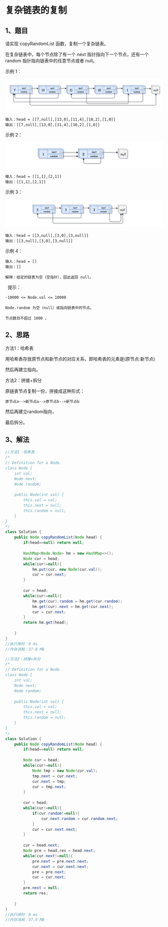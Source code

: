 # 复杂链表的复制

## 1、题目

请实现 copyRandomList 函数，复制一个复杂链表。

在复杂链表中，每个节点除了有一个 next 指针指向下一个节点，还有一个 random 指针指向链表中的任意节点或者 null。

示例 1：

![复杂链表的复制01](./image/复杂链表的复制01.png)

	输入：head = [[7,null],[13,0],[11,4],[10,2],[1,0]]
	输出：[[7,null],[13,0],[11,4],[10,2],[1,0]]

示例 2：

![复杂链表的复制02](./image/复杂链表的复制02.png)

	输入：head = [[1,1],[2,1]]
	输出：[[1,1],[2,1]]

示例 3：

![复杂链表的复制03](./image/复杂链表的复制03.png)

	输入：head = [[3,null],[3,0],[3,null]]
	输出：[[3,null],[3,0],[3,null]]

示例 4：

	输入：head = []
	输出：[]

	解释：给定的链表为空（空指针），因此返回 null。
 
提示：

	-10000 <= Node.val <= 10000

	Node.random 为空（null）或指向链表中的节点。

	节点数目不超过 1000 。

## 2、思路

方法1：哈希表

用哈希表存放原节点和新节点的对应关系，即哈希表的元素是(原节点:新节点)

然后再建立指向。

方法2：拼接+拆分

原链表节点复制一份，拼接成这种形式：

	原节点a-->新节点a-->原节点b-->新节点b

然后再建立random指向，

最后拆分。

## 3、解法

```java
//方法1：哈希表
/*
// Definition for a Node.
class Node {
    int val;
    Node next;
    Node random;

    public Node(int val) {
        this.val = val;
        this.next = null;
        this.random = null;
    }
}
*/
class Solution {
    public Node copyRandomList(Node head) {
        if(head==null) return null;

        HashMap<Node,Node> hm = new HashMap<>();
        Node cur = head;
        while(cur!=null){
            hm.put(cur, new Node(cur.val));
            cur = cur.next;
        }

        cur = head;
        while(cur!=null){
            hm.get(cur).random = hm.get(cur.random);
            hm.get(cur).next = hm.get(cur.next);
            cur = cur.next;
        }
        return hm.get(head);

    }
}
//执行用时：0 ms
//内存消耗：37.8 MB
```

```java
//方法2：拼接+拆分
/*
// Definition for a Node.
class Node {
    int val;
    Node next;
    Node random;

    public Node(int val) {
        this.val = val;
        this.next = null;
        this.random = null;
    }
}
*/
class Solution {
    public Node copyRandomList(Node head) {
        if(head==null) return null;

        Node cur = head;
        while(cur!=null){
            Node tmp = new Node(cur.val);
            tmp.next = cur.next;
            cur.next = tmp;
            cur = tmp.next;
        }

        cur = head;
        while(cur!=null){
            if(cur.random!=null){
                cur.next.random = cur.random.next;
            }
            cur = cur.next.next;
        }

        cur = head.next;
        Node pre = head,res = head.next;
        while(cur.next!=null){
            pre.next = pre.next.next;
            cur.next = cur.next.next;
            pre = pre.next;
            cur = cur.next;
        }
        pre.next = null;
        return res;

    }
}
//执行用时：0 ms
//内存消耗：37.9 MB
```